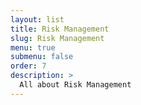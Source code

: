 ```yaml
---
layout: list
title: Risk Management
slug: Risk Management
menu: true
submenu: false
order: 7
description: >
  All about Risk Management
---
```

